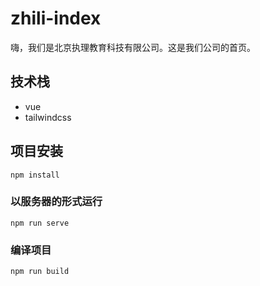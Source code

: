 # zhili-index

嗨，我们是北京执理教育科技有限公司。这是我们公司的首页。

## 技术栈

- vue
- tailwindcss

## 项目安装
```
npm install
```

### 以服务器的形式运行
```
npm run serve
```

### 编译项目
```
npm run build
```